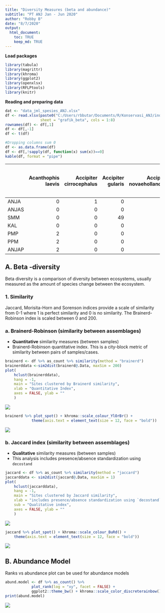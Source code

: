 ```yaml
---
title: "Diversity Measures (beta and abundance)"
subtitle: "PT ANJ Jan - Jun 2020"
author: "Robby B"
date: "8/7/2020"
output: 
  html_document:
    toc: TRUE
    keep_md: TRUE
---
```




**Load packages**


```r
library(tabula)
library(magrittr)
library(khroma)
library(ggplot2)
library(openxlsx)
library(RFLPtools)
library(knitr)
```

**Reading and preparing data**


```r
dat <- "data_jml_spesies_ANJ.xlsx"
df <- read.xlsx(paste0("C:/Users/rbbutar/Documents/R/Konservasi_ANJ/indeks_kehati/", dat), 
                sheet = "grafik_beta", cols = 1:8)
rownames(df) <- df[,1]
df <- df[,-1]
df <- t(df)

#Dropping columns sum 0
df <- as.data.frame(df)
df <- df[,!sapply(df, function(x) sum(x))==0]
kable(df, format = "pipe")
```



|      | Acanthophis laevis| Accipiter cirrocephalus| Accipiter gularis| Accipiter novaehollandiae| Accipiter poliocephalus| Aceros undulatus| Acridotheres Javanicus| Acridotheres tristis| Actitis hypoleucos| Aegithina tiphia| Ahaetulla prasina| Alap-Alap| Alcedo azurea| Alcedo coerulescens| Alcedo meninting| Alcedo pusilla| Alophoixus ochraceus| Amaurornis phoenicurus| Ameles decolor| Anas gibberifrons| Ancistroides nigrita| Anhinga melanogaster| Anthracoceros albirostris| Anthracoceros malayanus| Anthracoceros sp| Anthreptes malacensis| Anthreptes rhodolaemus| Anthreptes simplex| Anthreptes singalensis| Anthroloceros Malayanus| Apis andreniformis| Apis sp| Aplonis cantoroides| Aplonis metallica| Aplonis panayensis| Apodemus sylvaticus| Apodora papuana| Arachnothera longirostra| Ardea alba| Ardea purpurea| Ardea sumatrana| Ardeola speciosa| Argusianus argus| Arses telescophthalmus| Attacus atlas| Aviceda subcristata| Batrachostomus stellatus| Belibis| Berang-Berang| Boiga dendrophila| Bronchocela jubata| Bubulcus ibis| Buceros bicornis| Buceros rhinoceros| Bungarus candidus| Burung Bubut| Burung Elang| Burung Hantu| Burung pelatuk | Butastur liventer| Butorides striatus| Cacatua galerita| Cacatua sp| Cacatua sulphurea| Cacomantis merulinus| Callosciurus notatus| Callosciurus prevostii| Calloselasma rhodostoma| Calotes sp| Candoia aspera| Capung Cokelat Bata| Carlia fusca| Carterocephalus palaemon| Casuarius casuarius| Casuarius unappendiculatus| Cekarang Belukar| Celeus brachyurus| Centropus bengalensis| Centropus bernsteini| Centropus rectunguis| Centropus sinensis| Ceyx rufidorsa| Chalcites ruficollis| Chalcophaps indica| Chalcopsitta atra| Channa striata| Charmosyna papou| Charmosyna rubrigularis| Chilopoda| Chloropsis cochinchinensis| Chloropsis sonnerati| Chrysococcyx ruficollis| Chrysopelea paradisi| Chrysophlegma miniaceum| Ciconia ciconia| Ciconiidae 1| Ciconiidae sp| Cinnyris jugularis| Collocalia esculenta| Colossoma macropomum| Columba livia| Common sp| Copsychus malabaricus| Copsychus saularis| Coracina melaena| Coracina papuensis| Corvus enca| Cosymbotus platyurus| Coturnix chinensis| Craseonycteris thonglongyai| Crocodylus novaeguineae| Crocodylus porosus| Crocothemis servilia| Cucak Ijo| Cucak Ijo Besar| Cuculus saturatus| Cyclopsitta diophthalma| Cymbirhynchus macrorhynchos| Cynopterus titthaecheilus| Dacelo gaudichaud| Daphnis hypothous| dari Famili Junonia| Dasia olivacea| Delichon dasypus| Dendrelaphis pictus| Dendrocygna arcuata| Dendrocygna guttata| Dendrocygna javanica| Dendrocygna eytoni| Dicaeum ignipectus| Dicaeum pectorale| Dicrurus bracteatus| Dicrurus hottentottus| Dicrurus Leucophaeus| Dicrurus paradiseus| Dicrurus sp| Dinopium javanense| Diplacodes trivialis | Doleschallia bisaltide | Dorcopsis muelleri| Draco volans Linnaeus| Ducula aenea| Ducula chalconota| Ducula pinon| Ducula zoeae| Eclectus roratus| Eclectus sp| Edolisoma schisticeps| Egretta eulophotes| Egretta garzetta| Egretta intermedia| Egretta sacra| Elanus caeruleus| Emoia caeruleocauda| Eudynamys scolopaceus| Eurema blanda| Eurostopodus archboldi| Eurostopodus papuensis| Eurystomus orientalis| Eutropis multifasciata| Falco peregrinus| Gallus gallus| Gekko monarchus| Gekko smithii| Gelochelidon nilotica| Geoffroyus geoffroyi| Geopelia striata| Glareola maldivarum| Golden Massher| Goura cristata| Gracula religiosa| Gracupica contra| Halcyon smyrnensis| Haliaeetus leucogaster| Haliastur indus| Haliastur Sphenurus| Harpyopsis novaeguineae| Hemipus hirundinaceus| Heosemys spinosa| Hirundo rustica| Hirundo sp| Hirundo tahitica| Homolopsis buccata| Hydroprogne caspia| Hydrosaurus weberi| Hylobates agilis| Hylobates albibarbis| Hypsiscopus Plumbea| Hystrix brachyura| Ichthyophaga ichthyaetus| Ictinaetus malayensis| Ikan lele| Imbo| Irena puella| Isoodon macrourus| Ixobrychus flavicollis| K galam| Kadal putih| Kalajengking| Kelabang| kengkurung | Ketupa ketupu| Kumbang Hitam| Kumbang Kepala Kuning| Kumbang Kepala Putih| Kuntul| Kupu-Kupu| Kupu-Kupu Cokelat Bulat-Bulat| Kupu-Kupu hitam Kuning| Kupu-Kupu Hitam Putih| Kupu-Kupu Hitam putih Biru| Kupu-Kupu Kuning| Kupu-Kupu Orange| Kupu-Kupu Putih| Kura-kura| Laba-laba| Laba-Laba Besar| Lacertilia| Lalage atrovirens| Lalage leucomela| Lanius schach| Leiopython albertisii| Leprolapis smarangdina| Leptocoma sperata| Leptocorisa acuta| Leptoptilos javanicus| Lialis burtonis| Liasis fuscus| Liopeltis tricolor| Litoria infrafrenata| Lonchura fuscans| Lonchura maja| Lonchura punctulata| Lophotriorchis kienerii| Lophura erythrophthalma| Loriculus aurantiifrons| Loriculus galgulus| Lorius lory| Lycodon capucinus| Lyssa Zampa| Macaca fascicularis| Macaca nemestrina| Macropygia amboinensis| Macropygia nigrirostris| Malayopython reticulatus| Malurus alboscapulatus| Malurus cyanocephalus| Manucodia ater| Megaderma spasma| Megalaima raflesii| Megapodius freycinet| Meliphaga aruensis| Melloria quoyi| Melpihaga montana| Merops ornatus| Merops viridis| Merops philippinus| Microcarbo melanoleucos| Microhierax fringillarius| Micropechis ikaheca| Micropsitta pusio| Milvus migrans| Mino anais| Mino dumontii| Mixornis gularis| Monyet| Morelia amethistina| Morelia viridis| Motacilla Cinerea| Muntiacus muntjak| Muscicapa griseisticta| Mustela nudipes| Myiagra alecto| Mysomela ningrita| Naja sumatrana| Nannosciurus melanotis| Nectarinia aspasia| Nectarinia jugularis| Neptis hylas| Nettapus pulchellus| Neurothemis fluctuans| Neurothemis stigmatizans| Ninox connivens| Nisaetus cirrhatus| Nisaetus nanus| Nucras caesicaudata| Nuri| Nycticorax caledonicus| Nyctormis amictus| Occidozyga sumatrana| Oecophylla Sp| Onichoprion anaethetus| Ophiophagus hannah| Ophiophagus sp.| Oreochromis niloticus| Oriens Gola| Oriolus chinensis| Oriolus sp| Orlitia borneensis| Orthetrum sabina| Orthotomus ruficeps| Orthotomus sp| Otus lempiji| Paradoxurus hermaphroditus| Paradoxurus sp| Parias hageni| Parus major| Passer domesticus| Passer montanus| Paysandisia archon| Pelargopsis Capensis| Peltops blainvillii| Peltops montanus| Perameles nasuta| Phaenicophaeus curvirostris| Phaenicophaeus diardi| Phalacrocorax sulcirostris| Phalanger orientalis| Philemon buceroides| Phyllergates cucullatus| Phyton| Picus puniceus| Pitta moluccensis| Pitta sordida| Pityriasis gymnocephala | Podargus papuensis| Pongo pygmaeus wurmbii| Presbytis melalophos| Presbytis rubicunda| Prinia familiaris| Prinia flaviventris| Prinia superciliaris| Prionailurus bengalensis| Probosciger aterimus| Pseudorectes ferrugineus| Psittacula alexandri| Psittacula longicauda| Psittaculata sp| Pteropus vampyrus| Ptilinopus aurantifrons| Ptilinopus coronulatus| Ptilinopus iozonus| Ptilinopus magnificus| Ptilinopus nanus| Ptilinopus pulchellus| Pycnonotus aurigaster| Pycnonotus erythrophthalmos| Pycnonotus Eutilotus| Pycnonotus goiavier| Pycnonotus melanicterus| Pycnopygius ixoides| Python reticulatus| Ramsayornis modestus| Rangkong| Rangkong putih| Rattus tiomanicus| Ratufa affinis| Rhinoplax vigil| Rhipidura albolimbata| Rhipidura atra| Rhipidura javanica| Rhipidura leucophrys| Rhipidura maculipectus| Rhodothemis rufa| Rhyticeros plicatus| Rusa timorensis| Rusa unicolor| Salticidae| Sanca| Scorpion| Scythrops novaehollandiae| Seleucidis melanoleucus| Serangga| Serangga Bumbelbe| Siput| Sphenomorphus sp.| Spilocuscus wilsoni| Spilornis cheela| Stachyris rufifrons| Stagmomantis Carolina| Sterna albifrons| Sterna hirundo| Streptopelia chinensis| Sturnidae sp| Sus scrofa| Syma torotoro| Symphalangus syndactylus| Tadorna radjah| Talegalla cuvieri| Talegalla jobiensis| Tarantula putih| Tarsius bancanus ssp. saltator| Tephrodornis gularis| Threskiornis aethiopicus| Thylogale brunii| Todhramphus chloris| Todiramphus sanctus| Tokek| Toxorhamphus novaeguineae| Toxotes sp.| Trachypithecus cristatus| Trachypithecus sp| Treron curvirostra| Treron sp| Treron vernans| Trichoglossus haematodus| Trichoglossus moluccanus| Triguna| Tringa glareola| Tringa nebularia| Tringa stagnatilis| Tropidolaemus subannulatus| Tupaia picta| Tupaia tana| Tyto alba| Ular| Ular Cobra Hitam Kuning| Ular daun| Ular Hitam| Ular hitam pendek| Ular Panas Keladan| Ular Sawa| Ulat Kupu-Kupu| Urodynamis taitensis| Valanga Nigricornis| Varanus lirungensis| Varanus prasinus| Varanus salvadorii| Varanus salvator| Wayang| Ypthima fasciata| Zanclostomus javanicus| Zapornia pusilla|
|:-----|------------------:|-----------------------:|-----------------:|-------------------------:|-----------------------:|----------------:|----------------------:|--------------------:|------------------:|----------------:|-----------------:|---------:|-------------:|-------------------:|----------------:|--------------:|--------------------:|----------------------:|--------------:|-----------------:|--------------------:|--------------------:|-------------------------:|-----------------------:|----------------:|---------------------:|----------------------:|------------------:|----------------------:|-----------------------:|------------------:|-------:|-------------------:|-----------------:|------------------:|-------------------:|---------------:|------------------------:|----------:|--------------:|---------------:|----------------:|----------------:|----------------------:|-------------:|-------------------:|------------------------:|-------:|-------------:|-----------------:|------------------:|-------------:|----------------:|------------------:|-----------------:|------------:|------------:|------------:|---------------:|-----------------:|------------------:|----------------:|----------:|-----------------:|--------------------:|--------------------:|----------------------:|-----------------------:|----------:|--------------:|-------------------:|------------:|------------------------:|-------------------:|--------------------------:|----------------:|-----------------:|---------------------:|--------------------:|--------------------:|------------------:|--------------:|--------------------:|------------------:|-----------------:|--------------:|----------------:|-----------------------:|---------:|--------------------------:|--------------------:|-----------------------:|--------------------:|-----------------------:|---------------:|------------:|-------------:|------------------:|--------------------:|--------------------:|-------------:|---------:|---------------------:|------------------:|----------------:|------------------:|-----------:|--------------------:|------------------:|---------------------------:|-----------------------:|------------------:|--------------------:|---------:|---------------:|-----------------:|-----------------------:|---------------------------:|-------------------------:|-----------------:|-----------------:|-------------------:|--------------:|----------------:|-------------------:|-------------------:|-------------------:|--------------------:|------------------:|------------------:|-----------------:|-------------------:|---------------------:|--------------------:|-------------------:|-----------:|------------------:|---------------------:|-----------------------:|------------------:|---------------------:|------------:|-----------------:|------------:|------------:|----------------:|-----------:|---------------------:|------------------:|----------------:|------------------:|-------------:|----------------:|-------------------:|---------------------:|-------------:|----------------------:|----------------------:|---------------------:|----------------------:|----------------:|-------------:|---------------:|-------------:|---------------------:|--------------------:|----------------:|-------------------:|--------------:|--------------:|-----------------:|----------------:|------------------:|----------------------:|---------------:|-------------------:|-----------------------:|---------------------:|----------------:|---------------:|----------:|----------------:|------------------:|------------------:|------------------:|----------------:|--------------------:|-------------------:|-----------------:|------------------------:|---------------------:|---------:|----:|------------:|-----------------:|----------------------:|-------:|-----------:|------------:|--------:|-----------:|-------------:|-------------:|---------------------:|--------------------:|------:|---------:|-----------------------------:|----------------------:|---------------------:|--------------------------:|----------------:|----------------:|---------------:|---------:|---------:|---------------:|----------:|-----------------:|----------------:|-------------:|---------------------:|----------------------:|-----------------:|-----------------:|---------------------:|---------------:|-------------:|------------------:|--------------------:|----------------:|-------------:|-------------------:|-----------------------:|-----------------------:|-----------------------:|------------------:|-----------:|-----------------:|-----------:|-------------------:|-----------------:|----------------------:|-----------------------:|------------------------:|----------------------:|---------------------:|--------------:|----------------:|------------------:|--------------------:|------------------:|--------------:|-----------------:|--------------:|--------------:|------------------:|-----------------------:|-------------------------:|-------------------:|-----------------:|--------------:|----------:|-------------:|----------------:|------:|-------------------:|---------------:|-----------------:|-----------------:|----------------------:|---------------:|--------------:|-----------------:|--------------:|----------------------:|------------------:|--------------------:|------------:|-------------------:|---------------------:|------------------------:|---------------:|------------------:|--------------:|-------------------:|----:|----------------------:|-----------------:|--------------------:|-------------:|----------------------:|------------------:|---------------:|---------------------:|-----------:|-----------------:|----------:|------------------:|----------------:|-------------------:|-------------:|------------:|--------------------------:|--------------:|-------------:|-----------:|-----------------:|---------------:|------------------:|--------------------:|-------------------:|----------------:|----------------:|---------------------------:|---------------------:|--------------------------:|--------------------:|-------------------:|-----------------------:|------:|--------------:|-----------------:|-------------:|------------------------:|------------------:|----------------------:|--------------------:|-------------------:|-----------------:|-------------------:|--------------------:|------------------------:|--------------------:|------------------------:|--------------------:|---------------------:|---------------:|-----------------:|-----------------------:|----------------------:|------------------:|---------------------:|----------------:|---------------------:|---------------------:|---------------------------:|--------------------:|-------------------:|-----------------------:|-------------------:|------------------:|--------------------:|--------:|--------------:|-----------------:|--------------:|---------------:|---------------------:|--------------:|------------------:|--------------------:|----------------------:|----------------:|-------------------:|---------------:|-------------:|----------:|-----:|--------:|-------------------------:|-----------------------:|--------:|-----------------:|-----:|-----------------:|-------------------:|----------------:|-------------------:|---------------------:|----------------:|--------------:|----------------------:|------------:|----------:|-------------:|------------------------:|--------------:|-----------------:|-------------------:|---------------:|------------------------------:|--------------------:|------------------------:|----------------:|-------------------:|-------------------:|-----:|-------------------------:|-----------:|------------------------:|-----------------:|------------------:|---------:|--------------:|------------------------:|------------------------:|-------:|---------------:|----------------:|------------------:|--------------------------:|------------:|-----------:|---------:|----:|-----------------------:|---------:|----------:|-----------------:|------------------:|---------:|--------------:|--------------------:|-------------------:|-------------------:|----------------:|------------------:|----------------:|------:|----------------:|----------------------:|----------------:|
|ANJA  |                  0|                       1|                 0|                         0|                       0|                0|                      0|                    1|                  0|                0|                 0|         0|             0|                   1|                0|              0|                    0|                      1|              0|                 0|                    0|                    0|                         0|                       0|                0|                     0|                      0|                  0|                      0|                       0|                  0|       0|                   0|                 0|                  0|                   0|               0|                        0|          0|             12|               0|                0|                0|                      0|             0|                   0|                        0|       0|             0|                 0|                  0|             0|                0|                  2|                 0|            5|            0|            0|               0|                 0|                  0|                0|          0|                 0|                    0|                    0|                      0|                       0|          0|              0|                   0|            0|                        0|                   0|                          0|                0|                 0|                     0|                    0|                    0|                  6|              0|                    0|                  0|                 0|              0|                0|                       0|         0|                          0|                    0|                       0|                    0|                       0|              65|            0|             0|                  0|                    1|                    0|             7|         1|                     2|                  6|                0|                  0|           0|                    0|                  0|                           0|                       0|                  0|                    0|         0|               0|                 0|                       0|                           0|                         0|                 0|                 0|                   0|              0|                0|                   2|                   0|                   0|                    7|                  0|                  0|                 0|                   0|                     0|                    0|                   0|           0|                  0|                     0|                       0|                  0|                     0|            0|                 0|            0|            0|                0|           0|                     0|                 17|                0|                  0|             0|                7|                   0|                     0|             0|                      0|                      0|                     0|                      1|                0|             0|               0|             0|                     0|                    0|               68|                   0|              0|              0|                 0|                0|                 32|                      0|               0|                   0|                       0|                     0|                0|               0|          3|                0|                  0|                  0|                  0|                0|                    0|                   1|                 0|                        0|                     0|         0|    0|            0|                 0|                      0|       0|           0|            0|        0|           0|             0|             0|                     0|                    0|      0|         0|                             0|                      0|                     0|                          0|                0|                0|               0|         1|         0|               0|          0|                 0|                0|             0|                     0|                      0|                 0|                 0|                     2|               0|             0|                  0|                    0|                0|             0|                   0|                       0|                       0|                       0|                  0|           0|                 0|           0|                  82|                 9|                      0|                       0|                        0|                      0|                     0|              0|                0|                  0|                    0|                  0|              0|                 0|              0|              0|                  0|                       0|                         0|                   0|                 0|              0|          0|             0|                0|      0|                   0|               0|                 0|                 0|                      0|               0|              0|                 0|              3|                      0|                  0|                    3|            0|                   0|                     0|                        0|               0|                  0|              0|                   0|    0|                      0|                 0|                    1|             0|                      0|                  0|               0|                     0|           0|                 1|          9|                  0|                0|                   0|             0|            1|                          0|              7|             0|           2|                 8|               0|                  0|                    0|                   0|                0|                0|                           0|                     0|                          0|                    0|                   0|                       0|      0|              0|                 0|             0|                        0|                  0|                      0|                    0|                   0|                 1|                   1|                    1|                        0|                    0|                        0|                    0|                     5|              11|                 0|                       0|                      0|                  0|                     0|                0|                     0|                    28|                           0|                    0|                   2|                       0|                   0|                 10|                    0|        0|              0|                 0|              0|               0|                     0|              0|                  9|                    0|                      0|                0|                   0|               0|             0|          0|     0|        0|                         0|                       0|        0|                 0|     0|                 0|                   0|                4|                   0|                     0|                0|              0|                     15|            8|          0|             0|                        0|              0|                 0|                   0|               0|                              0|                    1|                        0|                0|                   1|                   0|     0|                         0|           0|                       30|                 0|                  0|         0|              0|                        0|                        0|       0|               0|                0|                  0|                          0|            0|           5|        12|    0|                       0|         0|          0|                 0|                  0|         0|              0|                    0|                   0|                   0|                0|                  0|               43|      0|                0|                      0|                0|
|ANJAS |                  0|                       0|                 0|                         0|                       0|                0|                      1|                    0|                  0|                4|                 0|         1|             0|                   1|                0|              0|                    1|                      1|              1|                 0|                    0|                    0|                        20|                       0|               43|                     0|                      0|                  0|                      4|                       1|                  1|       0|                   0|                 0|                  0|                   0|               0|                        0|          0|              0|               0|                0|                0|                      0|             1|                   0|                        0|       2|             0|                 1|                  1|             0|                2|                 29|                 0|            0|           34|            5|               2|                 0|                  0|                0|          0|                 0|                    0|                    0|                      1|                       0|          1|              0|                   0|            0|                        0|                   0|                          0|                1|                 1|                     0|                    0|                    1|                  0|              0|                    0|                  1|                 0|              0|                0|                       0|         1|                          1|                   14|                       0|                    0|                       0|               1|            2|            21|                  0|                    0|                    1|             0|         0|                     0|                 13|                0|                  0|           1|                    2|                  1|                           0|                       0|                  0|                    0|         1|               2|                 0|                       0|                           0|                         0|                 0|                 2|                   1|              0|                0|                   0|                   0|                   0|                    0|                  0|                  0|                 0|                   0|                     0|                    1|                   0|          46|                  2|                     0|                       1|                  0|                     1|            0|                 0|            0|            0|                0|           0|                     0|                  1|                0|                  0|             0|                0|                   0|                     0|             0|                      0|                      0|                     0|                      0|                0|             9|               0|             1|                     0|                    0|               15|                   0|              1|              0|                17|                8|                  2|                      0|               0|                   0|                       0|                     0|                0|               0|          1|                0|                  0|                  0|                  0|                1|                    0|                   0|                 0|                        0|                     0|         0|    1|            1|                 0|                      0|       0|           0|            1|        1|           1|             1|             0|                     0|                    0|      0|         1|                             0|                      0|                     0|                          0|                0|                0|               0|         0|         1|               0|          0|                 0|                0|             0|                     0|                      0|                 0|                 0|                     0|               0|             0|                  0|                    0|                0|             0|                   0|                       0|                       0|                       0|                  1|           0|                 0|           3|                  93|                19|                      0|                       0|                        0|                      0|                     0|              0|                0|                  0|                    0|                  0|              0|                 0|              0|              0|                  0|                       0|                         1|                   0|                 0|              0|          0|             0|                3|      5|                   0|               0|                 1|                 1|                      0|               0|              0|                 0|             10|                      0|                  0|                    0|            0|                   0|                     0|                        0|               0|                  0|              0|                   0|    7|                      0|                 1|                    0|             0|                      1|                  0|               0|                     1|           1|                 0|          0|                  0|                1|                   1|             2|            0|                          0|              6|             0|           6|                 0|               2|                  1|                    3|                   0|                0|                0|                           1|                     0|                          0|                    0|                   0|                       1|      1|              0|                 0|             0|                        0|                  0|                      0|                    0|                   0|                 3|                   0|                    0|                        3|                    0|                        0|                    1|                     1|               0|                 0|                       0|                      0|                  0|                     0|                0|                     0|                     8|                           1|                    1|                   0|                       1|                   0|                  0|                    0|       21|              1|                 0|              0|               0|                     0|              0|                  2|                    0|                      0|                0|                   0|               0|             0|          1|     1|        1|                         0|                       0|        1|                 1|     1|                 0|                   0|                0|                   0|                     1|                0|              0|                      1|            0|          4|             0|                        1|              0|                 0|                   0|               0|                              0|                    0|                        0|                0|                   0|                   0|     1|                         0|           0|                        0|                13|                  2|         1|              0|                        0|                        0|       1|               0|                0|                  0|                          0|            0|           0|         2|    2|                       0|         0|          0|                 0|                  0|         8|              0|                    0|                   1|                   0|                0|                  0|               10|      1|                0|                      2|                1|
|SMM   |                  0|                       0|                49|                         0|                       0|                0|                      8|                    0|                  2|                0|                 0|         0|             0|                  70|                4|              0|                    0|                     35|              0|                 0|                    0|                    0|                         0|                       5|                0|                     0|                      1|                 23|                      0|                       0|                  0|       0|                   0|                 0|                  4|                   0|               0|                        4|          1|             22|               0|                1|                0|                      0|             0|                   0|                        0|       0|             0|                 0|                  0|            71|                0|                  0|                 1|            0|            0|            0|               0|                 0|                  5|                0|          0|                 0|                    1|                    0|                      0|                       1|          0|              0|                   0|            0|                        0|                   0|                          0|                0|                 3|                     9|                    0|                    0|                  0|              3|                    0|                  3|                 0|              0|                0|                       0|         0|                          0|                    0|                       0|                    1|                       2|               0|            0|             0|                  0|                    1|                    0|             0|         0|                     0|                  6|                0|                  0|           0|                    0|                  3|                           0|                       0|                  2|                    0|         0|               0|                 0|                       0|                           3|                         0|                 0|                 0|                   0|              0|                5|                   0|                   0|                   0|                   25|                  0|                  1|                 0|                   0|                     0|                    0|                   0|           0|                  0|                     0|                       0|                  0|                     3|            0|                 0|            0|            0|                0|           0|                     0|                235|                6|                  0|             4|              105|                   0|                     0|             0|                      0|                      0|                     0|                      4|                0|             0|               0|             0|                     0|                    0|                5|                   0|              0|              0|                 6|                0|                385|                      1|               0|                   0|                       0|                     1|                0|               0|          0|               15|                  1|                  0|                  0|                0|                    0|                   0|                 0|                        1|                     6|         0|    0|            0|                 0|                      0|       0|           0|            0|        0|           0|             0|             0|                     0|                    0|      0|         0|                             0|                      0|                     0|                          0|                0|                0|               0|         0|         0|               0|          0|                 0|                0|             0|                     0|                      0|                 0|                 0|                    28|               0|             0|                  0|                    0|                0|             1|                   5|                       0|                       0|                       0|                  2|           0|                 0|           0|                2086|                 0|                      0|                       0|                        0|                      0|                     0|              0|                1|                  0|                    0|                  0|              0|                 0|              0|              1|                  9|                       0|                         0|                   0|                 0|              0|          0|             0|                0|      0|                   0|               0|                 0|                 0|                      0|               0|              0|                 0|              4|                      0|                  0|                   28|            0|                   0|                     0|                        0|               0|                  0|              9|                   0|    0|                      0|                 0|                    0|             0|                      0|                  2|               0|                     0|           0|                 1|          0|                  0|                0|                   4|             0|            0|                          5|              0|             8|           0|                15|               0|                  0|                    6|                   0|                0|                0|                           0|                     3|                          0|                    0|                   0|                       0|      0|              0|                30|             2|                        0|                  0|                      0|                    1|                   0|                 0|                   0|                    0|                        0|                    0|                        0|                    0|                     1|               0|                 2|                       0|                      0|                  0|                     0|                0|                     0|                     1|                           0|                    0|                  19|                       0|                   0|                 19|                    0|        0|              0|                15|              8|               0|                     0|              0|                  0|                    0|                      0|                0|                   0|               0|             0|          0|     0|        0|                         0|                       0|        0|                 0|     0|                 0|                   0|               11|                   1|                     0|                0|              0|                     51|            0|          6|             0|                        0|              0|                 0|                   0|               0|                              2|                    0|                        0|                0|                   0|                   0|     0|                         0|           0|                       40|                 0|                  0|         0|             68|                        0|                        0|       0|               0|                0|                  0|                          1|            0|         173|         0|    0|                       0|         0|          0|                 0|                  0|         0|              0|                    0|                   0|                   0|                0|                  0|              484|      0|                0|                      0|                0|
|KAL   |                  0|                       0|                 0|                         0|                       0|                1|                      0|                    0|                  5|                0|                 1|         0|             0|                   0|              123|              0|                    0|                     38|              0|                 0|                    2|                    1|                         0|                      22|                0|                    13|                      0|                  0|                      0|                       0|                  0|       1|                   0|                 0|                  0|                   0|               0|                        0|          0|              4|               0|                0|                3|                      0|             0|                   0|                        2|       0|             7|                 1|                  0|             0|                0|                 36|                 0|            0|            0|            0|               0|                 0|                  0|                0|          0|                 0|                    1|                   16|                     37|                       0|          0|              0|                   1|            0|                        3|                   0|                          0|                0|                 0|                    11|                    0|                    0|                 24|              0|                    0|                  0|                 0|              0|                0|                       0|         0|                          0|                    0|                       0|                    0|                       0|               0|            0|             0|                  8|                    0|                    0|             4|         0|                     0|                  2|                0|                  0|          40|                    0|                  0|                           0|                       0|                  0|                    5|         0|               0|                 0|                       0|                           0|                         0|                 0|                 0|                   0|              0|                0|                   0|                   7|                   0|                    0|                  0|                  0|                 0|                   0|                     0|                    0|                   7|           0|                  0|                     3|                       0|                  0|                     0|            6|                 0|            0|            0|                0|           0|                     0|                  0|               26|                  0|             0|               59|                   0|                     0|             1|                      0|                      0|                    19|                      0|                0|             0|               0|             0|                     0|                    0|                0|                   0|              0|              0|                38|               53|                  7|                      0|               0|                   0|                       0|                     0|                1|               0|          0|               69|                  0|                  0|                  0|                0|                  104|                   0|                 7|                        0|                     0|         0|    0|            0|                 0|                      0|       0|           0|            0|        0|           0|             0|             1|                     1|                    1|      4|         1|                             1|                      2|                     3|                          1|                1|                2|               1|         0|         2|               1|          0|                 0|                0|             1|                     0|                      0|                23|                 2|                     0|               0|             0|                  5|                    0|                2|             0|                   0|                       0|                       4|                       0|                  0|           0|                 1|           0|                 631|               268|                      0|                       0|                       17|                      0|                     0|              0|                0|                  1|                    0|                  0|              0|                 0|              0|              0|                  0|                       0|                         0|                   0|                 0|              0|          0|             0|                0|      0|                   0|               0|                 0|                 0|                      3|               3|              0|                 0|             17|                     56|                  0|                    0|            1|                   0|                     1|                        2|               0|                 49|              0|                   0|    0|                      0|                 0|                    0|             1|                      0|                  0|               6|                     0|           0|                 0|          0|                  2|                2|                   0|             0|            0|                          0|              0|             0|           0|                 0|               0|                  0|                   25|                   0|                0|                0|                           0|                     0|                          0|                    0|                   0|                       0|      0|              2|                 0|             0|                        4|                  0|                    130|                    0|                  36|                 0|                   0|                    0|                        0|                    0|                        0|                    7|                     0|               0|                 0|                       0|                      0|                  0|                     0|                0|                     0|                     0|                           0|                    0|                   0|                       0|                   0|                  0|                    0|        0|              0|                 0|              0|               2|                     0|              0|                  0|                    0|                      0|                2|                   0|               0|             0|          0|     0|        0|                         0|                       0|        0|                 0|     0|                 0|                   0|               49|                   0|                     0|                0|              0|                     48|            0|         13|             0|                        0|              0|                 0|                   0|               1|                              0|                    0|                        0|                0|                   0|                   0|     0|                         0|           0|                        0|                 0|                  0|         0|              1|                        0|                        0|       0|               5|                0|                  0|                          1|            5|           0|         9|    0|                       1|         0|          0|                 0|                  2|         0|              1|                    0|                  10|                   0|                0|                  0|              125|      0|                2|                      0|                0|
|PMP   |                  2|                       0|                 0|                         0|                       0|                0|                      0|                    0|                  0|                0|                 0|         0|             0|                   0|                0|              0|                    0|                      0|              0|                 0|                    0|                    0|                         0|                       0|                0|                     0|                      0|                  0|                      0|                       0|                  0|       0|                   0|                 0|                  0|                   0|               1|                        0|          0|              0|               0|                0|                0|                      0|             0|                   0|                        0|       0|             0|                 0|                  0|             0|                0|                  0|                 0|            0|            1|            2|               0|                 0|                  0|                5|          1|                 0|                    0|                    0|                      0|                       3|          0|              0|                   0|            0|                        0|                  48|                          0|                0|                 0|                     0|                    0|                    0|                  0|              0|                    0|                  0|                 0|              0|                0|                       0|         0|                          0|                    0|                       0|                    0|                       0|               0|            0|             0|                  0|                    0|                    0|             0|         0|                     0|                  0|                0|                  0|           0|                    0|                  0|                           0|                      21|                  0|                    0|         0|               0|                 0|                       0|                           0|                         0|                 0|                 0|                   0|              0|                0|                   0|                   0|                   1|                    0|                  0|                  0|                 0|                   0|                     1|                    0|                   0|           0|                  0|                     0|                       0|                  0|                     0|            0|                 0|            0|            0|                1|           2|                     0|                  0|                0|                  0|             0|                0|                   0|                     0|             0|                      0|                      0|                     0|                      0|                0|             0|               0|             0|                     0|                    0|                0|                   0|              0|              5|                 0|                0|                  0|                      0|               1|                   0|                       0|                     0|                0|               0|          0|                0|                  0|                  0|                  0|                0|                    0|                   0|                 0|                        0|                     0|         0|    0|            0|                 0|                      0|       0|           0|            0|        0|           0|             0|             0|                     0|                    0|      0|         0|                             0|                      0|                     0|                          0|                0|                0|               0|         0|         0|               0|          0|                 0|                0|             0|                     0|                      0|                 0|                 0|                     0|               0|             0|                  0|                    0|                0|             0|                   0|                       0|                       0|                       0|                  0|           0|                 0|           0|                   0|                 0|                      0|                       0|                        0|                      0|                     0|              0|                0|                  0|                    0|                  0|              0|                 0|              0|              0|                  0|                       0|                         0|                   2|                 0|              0|          0|             0|                0|      0|                   1|               3|                 0|                 0|                      0|               0|              0|                 0|              0|                      0|                  0|                    0|            0|                   0|                     0|                        0|               1|                  0|              0|                   0|    0|                      0|                 0|                    0|             0|                      0|                  0|               0|                     0|           0|                 0|          0|                  0|                0|                   0|             0|            0|                          0|              0|             0|           0|                 0|               0|                  0|                    0|                   0|                0|                2|                           0|                     0|                          0|                    3|                   0|                       0|      0|              0|                 0|             0|                        0|                  0|                      0|                    0|                   0|                 0|                   0|                    0|                        0|                    2|                        0|                    0|                     0|               0|                 0|                       0|                      0|                  0|                     0|                0|                     0|                     0|                           0|                    0|                   0|                       0|                   0|                  0|                    0|        0|              0|                 0|              0|               0|                     0|              0|                  0|                    0|                      0|                0|                   3|              50|             0|          0|     0|        0|                         0|                       2|        0|                 0|     0|                 0|                   0|                0|                   0|                     0|                0|              0|                      0|            0|         28|             0|                        0|              0|                 0|                   0|               0|                              0|                    0|                        0|               30|                   0|                   0|     0|                         0|           0|                        0|                 0|                  0|         0|              0|                       30|                        0|       0|               0|                0|                  0|                          0|            0|           0|         0|    0|                       0|         4|          2|                 1|                  0|         0|              0|                    0|                   0|                   0|                1|                  0|                1|      0|                0|                      0|                0|
|PPM   |                  2|                       0|                 0|                        62|                       1|                0|                      0|                    0|                  0|                0|                 0|         0|             0|                   0|                0|              0|                    0|                      0|              0|                 0|                    0|                    0|                         0|                       0|                0|                     0|                      0|                  0|                      0|                       0|                  0|       0|                   5|                 0|                  0|                   2|               1|                        0|         27|              0|              16|                0|                0|                      0|             0|                  48|                        0|       0|             0|                 0|                  0|             0|                0|                  0|                 0|            0|            0|            0|               0|                 2|                  0|                0|          0|               172|                    0|                    0|                      0|                       0|          0|              0|                   0|            0|                        0|                   2|                          1|                0|                 0|                     0|                    9|                    0|                  0|              0|                    1|                  0|               332|              5|               14|                       4|         0|                          0|                    0|                       0|                    0|                       0|               0|            0|             0|                  0|                   29|                    0|             0|         0|                     0|                  0|                2|                 58|           0|                    0|                  0|                           0|                       0|                  0|                    0|         0|               0|                10|                       0|                           0|                         0|                24|                 0|                   0|              0|                0|                   1|                   0|                 148|                    0|                  0|                  0|                 0|                   0|                    27|                    0|                   0|           0|                  0|                     0|                       0|                  2|                     0|            0|                 0|           68|           52|               38|           0|                     2|                  0|               41|                155|             7|                0|                   0|                     6|             0|                      0|                      0|                    79|                      0|                1|             0|               0|             0|                     0|                  161|                0|                   0|              0|              0|                 0|                0|                  0|                      1|             125|                  68|                       0|                     0|                0|               5|          0|                0|                  0|                  0|                  0|                0|                    0|                   0|                 0|                        0|                     0|         1|    0|            0|                 0|                      1|       1|           0|            0|        0|           0|             0|             0|                     0|                    0|      0|         0|                             0|                      0|                     0|                          0|                0|                0|               0|         0|         0|               0|          1|                13|                0|             0|                     0|                      0|                 0|                 0|                     0|               0|             1|                  0|                    6|                0|             0|                   0|                       2|                       0|                       2|                  0|         102|                 0|           0|                   0|                 0|                     11|                       0|                        0|                     51|                     5|             86|                0|                  0|                    0|                  0|              0|                 0|             19|              0|                  0|                      10|                         0|                   1|                 0|              0|          8|            64|                0|      0|                   2|               0|                 0|                 0|                      0|               0|              1|                 0|              0|                      0|                  5|                    0|            0|                   5|                     0|                        0|               0|                  0|              0|                   0|    0|                      0|                 0|                    0|             0|                      0|                  0|               0|                     0|           0|                 0|          0|                  0|                0|                   0|             0|            0|                          0|              0|             0|           0|                12|               0|                  0|                    0|                  27|                1|                4|                           0|                     0|                         10|                    0|                  32|                       0|      0|              0|                 0|             0|                        0|                  1|                      0|                    0|                   0|                 0|                   0|                    0|                        0|                   34|                        0|                    0|                     0|               0|                 0|                       0|                      5|                 66|                     2|                0|                     8|                     0|                           0|                    0|                   0|                       0|                   1|                  2|                    0|        0|              0|                 0|              0|               0|                     0|              0|                  0|                  126|                      0|                0|                 122|               0|             2|          0|     0|        0|                         0|                       1|        0|                 0|     0|                 0|                   0|                0|                   0|                     0|                0|              0|                      0|            0|         30|             1|                        0|              2|                 2|                   1|               0|                              0|                    0|                        0|                0|                   0|                   2|     0|                         6|           0|                        0|                 0|                  0|         0|              0|                        6|                        0|       0|               0|                0|                  0|                          0|            0|           0|         0|    0|                       0|         0|          0|                 0|                  0|         0|              0|                    0|                   0|                   0|                0|                 13|                0|      0|                0|                      0|                0|
|ANJAP |                  2|                       0|                 0|                        67|                       0|                0|                      0|                    0|                 41|                0|                 0|         0|             7|                   0|                0|              2|                    0|                      0|              0|                 4|                    0|                    0|                         0|                       0|                0|                     0|                      0|                  0|                      0|                       0|                  0|       0|                   0|               430|                  0|                   0|               0|                        0|         10|              0|               1|                0|                0|                      2|             0|                  20|                        0|       0|             0|                 0|                  0|             0|                0|                  0|                 1|            0|            0|            0|               0|                 0|                  0|              250|          0|                 0|                    0|                    0|                      0|                       0|          0|              2|                   0|            5|                        0|                  19|                          0|                0|                 0|                     0|                   21|                    0|                  0|              0|                    0|                  0|               201|              0|                0|                       0|         0|                          0|                    0|                       1|                    0|                       0|               0|            0|             0|                 69|                   20|                    0|             0|         0|                     0|                  0|                0|                 59|           0|                    0|                  0|                          10|                       0|                  0|                    0|         0|               0|                 0|                     329|                           0|                       559|                29|                 0|                   0|              1|                0|                  13|                   0|                1533|                    0|                  2|                  0|                54|                  19|                     4|                    0|                   0|           0|                  0|                     0|                       0|                  0|                     0|            0|                 1|          169|           21|              148|           0|                     0|                  0|               11|                126|             4|                0|                   5|                     0|             0|                      2|                      1|                     6|                      0|                0|             0|               1|             0|                     1|                  331|                0|                   1|              0|              2|                 0|                0|                  0|                      1|              79|                   9|                       4|                     0|                0|               0|          0|                0|                  0|                  2|                  1|                0|                    0|                   0|                 0|                        0|                     0|         0|    0|            0|                 3|                      2|       0|           4|            0|        0|           0|             0|             0|                     0|                    0|      0|         0|                             0|                      0|                     0|                          0|                0|                0|               0|         0|         0|               0|          0|                10|                9|             0|                     4|                      1|                 0|                 0|                     0|               1|             2|                  0|                    3|                0|             0|                   0|                       0|                       0|                       0|                  0|         652|                 0|           0|                   0|                 0|                     10|                       4|                        0|                      0|                    49|              0|                0|                  0|                    1|                 11|              6|                28|              0|              0|                  0|                       0|                         0|                   2|               401|              1|          6|           184|                0|      0|                   4|               0|                 0|                 0|                      0|               0|             15|                 2|              0|                      0|                 51|                    0|            0|                   8|                     0|                        0|               0|                  0|              0|                   3|    0|                      1|                 0|                    0|             0|                      0|                  0|               0|                     0|           0|                 0|          0|                  0|                0|                   0|             0|            0|                          0|              0|             0|           0|                 0|               0|                  0|                    0|                   0|                0|                0|                           0|                     0|                          0|                    0|                  70|                       0|      0|              0|                 0|             0|                        0|                  1|                      0|                    0|                   0|                 0|                   0|                    0|                        0|                   23|                        8|                    0|                     0|               0|                 0|                       2|                      0|                203|                     0|                1|                     0|                     0|                           0|                    0|                   0|                       0|                   0|                  0|                    9|        0|              0|                 0|              0|               0|                     9|              6|                  0|                    2|                      1|                0|                 948|               0|             0|          0|     0|        0|                         5|                       0|        0|                 0|     0|                 4|                   1|                0|                   0|                     0|               84|              1|                      0|            0|         58|             3|                        0|             65|                25|                   0|               0|                              0|                    0|                        6|                0|                   0|                   2|     0|                         0|           2|                        0|                 0|                  0|         0|              0|                       11|                       40|       0|              13|                2|                  1|                          0|            0|           0|         0|    0|                       0|         0|          0|                 0|                  0|         0|              0|                    1|                   0|                   6|                0|                  0|               13|      0|                0|                      0|                5|


## A. Beta -diversity

Beta diversity is a comparison of diversity between ecosystems, usually measured as the amount of species change between the ecosystem.

### 1. Similarity

Jaccard, Morisita-Horn and Sorenson indices provide a scale of similarity from 0-1 where 1 is perfect similarity and 0 is no similarity. The Brainerd-Robinson index is scaled between 0 and 200.

### a. Brainerd-Robinson (similarity between assemblages)

- **Quantitative** similarity measures (between samples)
- Brainerd-Robinson quantitative index. This is a city-block metric of similarity between pairs of samples/cases.


```r
brainerd <- df %>% as_count %>% similarity(method = "brainerd")
brainerddata <-sim2dist(brainerd@.Data, maxSim = 200)
plot(
    hclust(brainerddata),
    hang = -1,
    main = "Sites clustered by Brainerd similarity",
    xlab = "Quantitative Index",
    axes = FALSE, ylab = ""
    )
```

![](DIVERS~2/figure-html/unnamed-chunk-3-1.png)<!-- -->


```r
brainerd %>% plot_spot() + khroma::scale_colour_YlOrBr() + 
            theme(axis.text = element_text(size = 12, face = "bold"))
```

![](DIVERS~2/figure-html/unnamed-chunk-4-1.png)<!-- -->

### b. Jaccard index (similarity between assemblages)

- **Qualitative** similarity measures (between samples)
-  This analysis includes presence/absence standardization using `decostand`


```r
jaccard <- df %>% as_count %>% similarity(method = "jaccard")
jaccarddata <- sim2dist(jaccard@.Data, maxSim = 1)
plot(
    hclust(jaccarddata),
    hang = -1,
    main = "Sites clustered by Jaccard similarity",
    xlab = "includes presence/absence standardization using `decostand`",
    sub = "Qualitative index",
    axes = FALSE, ylab = ""
    )
```

![](DIVERS~2/figure-html/unnamed-chunk-5-1.png)<!-- -->


```r
jaccard %>% plot_spot() + khroma::scale_colour_BuRd() + 
    theme(axis.text = element_text(size = 12, face = "bold"))
```

![](DIVERS~2/figure-html/unnamed-chunk-6-1.png)<!-- -->



## B. Abundance Model

Ranks vs abundance plot can be used for abundance models


```r
abund.model <- df %>% as_count() %>% 
            plot_rank(log = "xy", facet = FALSE) +
            ggplot2::theme_bw() + khroma::scale_color_discreterainbow()
print(abund.model)
```

![](DIVERS~2/figure-html/unnamed-chunk-8-1.png)<!-- -->


